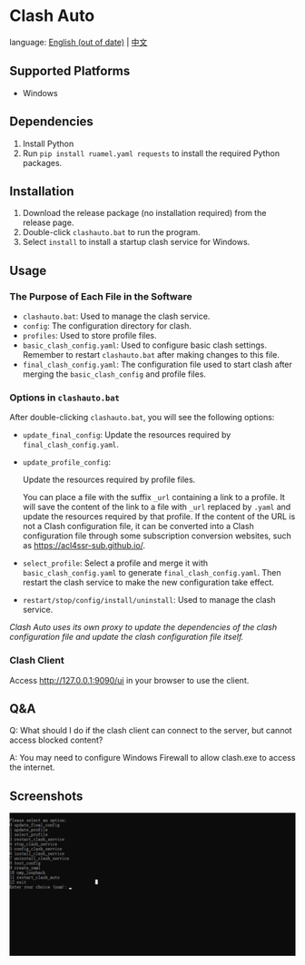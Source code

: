 # Clash Auto

language: [English (out of date)](./README.md) | [中文](./README_CN.md)

## Supported Platforms

- Windows

## Dependencies

1. Install Python
2. Run `pip install ruamel.yaml requests` to install the required Python packages.

## Installation

1. Download the release package (no installation required) from the release page.
2. Double-click `clashauto.bat` to run the program.
3. Select `install` to install a startup clash service for Windows.

## Usage

### The Purpose of Each File in the Software

- `clashauto.bat`: Used to manage the clash service.
- `config`: The configuration directory for clash.
- `profiles`: Used to store profile files.
- `basic_clash_config.yaml`: Used to configure basic clash settings. Remember to restart `clashauto.bat` after making changes to this file.
- `final_clash_config.yaml`: The configuration file used to start clash after merging the `basic_clash_config` and profile files.

### Options in `clashauto.bat`

After double-clicking `clashauto.bat`, you will see the following options:

- `update_final_config`: Update the resources required by `final_clash_config.yaml`.
- `update_profile_config`:

    Update the resources required by profile files. 
    
    You can place a file with the suffix `_url` containing a link to a profile. It will save the content of the link to a file with `_url` replaced by `.yaml` and update the resources required by that profile. If the content of the URL is not a Clash configuration file, it can be converted into a Clash configuration file through some subscription conversion websites, such as https://acl4ssr-sub.github.io/.

- `select_profile`: Select a profile and merge it with `basic_clash_config.yaml` to generate `final_clash_config.yaml`. Then restart the clash service to make the new configuration take effect.
- `restart/stop/config/install/uninstall`: Used to manage the clash service.

*Clash Auto uses its own proxy to update the dependencies of the clash configuration file and update the clash configuration file itself.*

### Clash Client

Access http://127.0.0.1:9090/ui in your browser to use the client.

## Q&A

Q: What should I do if the clash client can connect to the server, but cannot access blocked content?

A: You may need to configure Windows Firewall to allow clash.exe to access the internet.

## Screenshots

![](./screenshots/clashauto.png)